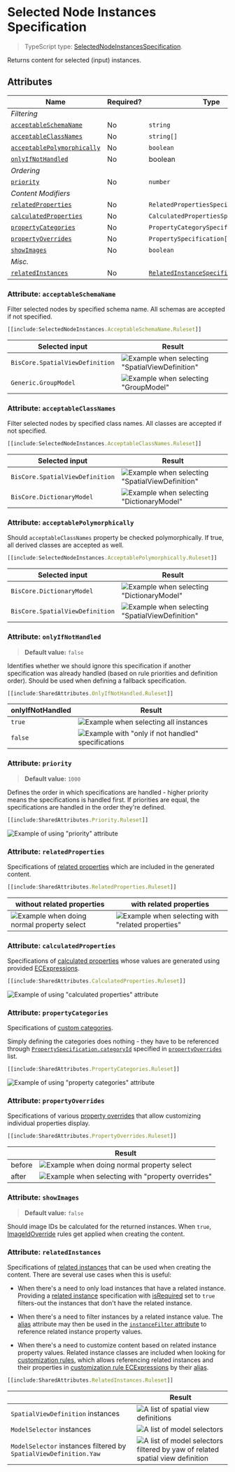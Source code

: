# Selected Node Instances Specification

> TypeScript type: [SelectedNodeInstancesSpecification]($presentation-common).

Returns content for selected (input) instances.

## Attributes

| Name                                                                | Required? | Type                                                                                | Default |
| ------------------------------------------------------------------- | --------- | ----------------------------------------------------------------------------------- | ------- |
| *Filtering*                                                         |
| [`acceptableSchemaName`](#attribute-acceptableschemaname)           | No        | `string`                                                                            | `""`    |
| [`acceptableClassNames`](#attribute-acceptableclassnames)           | No        | `string[]`                                                                          | `[]`    |
| [`acceptablePolymorphically`](#attribute-acceptablepolymorphically) | No        | `boolean`                                                                           | `false` |
| [`onlyIfNotHandled`](#attribute-onlyifnothandled)                   | No        | boolean                                                                             | `false` |
| *Ordering*                                                          |
| [`priority`](#attribute-priority)                                   | No        | `number`                                                                            | `1000`  |
| *Content Modifiers*                                                 |
| [`relatedProperties`](#attribute-relatedproperties)                 | No        | `RelatedPropertiesSpecification[]`                                                  | `[]`    |
| [`calculatedProperties`](#attribute-calculatedproperties)           | No        | `CalculatedPropertiesSpecification[]`                                               | `[]`    |
| [`propertyCategories`](#attribute-propertycategories)               | No        | `PropertyCategorySpecification[]`                                                   | `[]`    |
| [`propertyOverrides`](#attribute-propertyoverrides)                 | No        | `PropertySpecification[]`                                                           | `[]`    |
| [`showImages`](#attribute-showimages)                               | No        | `boolean`                                                                           | `false` |
| *Misc.*                                                             |
| [`relatedInstances`](#attribute-relatedinstances)                   | No        | [`RelatedInstanceSpecification[]`](../Common-Rules/RelatedInstanceSpecification.md) | `[]`    |

### Attribute: `acceptableSchemaName`

Filter selected nodes by specified schema name. All schemas are accepted if not specified.

```ts
[[include:SelectedNodeInstances.AcceptableSchemaName.Ruleset]]
```

  | Selected input                  | Result                                                                                                          |
  | ------------------------------- | --------------------------------------------------------------------------------------------------------------- |
  | `BisCore.SpatialViewDefinition` | ![Example when selecting "SpatialViewDefinition"](./media/selectednodeinstances-with-spatialviewdefinition.png) |
  | `Generic.GroupModel`            | ![Example when selecting "GroupModel"](./media/content-empty-table.png)                                         |


### Attribute: `acceptableClassNames`

Filter selected nodes by specified class names. All classes are accepted if not specified.

```ts
[[include:SelectedNodeInstances.AcceptableClassNames.Ruleset]]
```

  | Selected input                  | Result                                                                                                          |
  | ------------------------------- | --------------------------------------------------------------------------------------------------------------- |
  | `BisCore.SpatialViewDefinition` | ![Example when selecting "SpatialViewDefinition"](./media/selectednodeinstances-with-spatialviewdefinition.png) |
  | `BisCore.DictionaryModel`       | ![Example when selecting "DictionaryModel"](./media/content-empty-table.png)                                    |

### Attribute: `acceptablePolymorphically`

Should `acceptableClassNames` property be checked polymorphically. If true, all derived classes are accepted as well.

```ts
[[include:SelectedNodeInstances.AcceptablePolymorphically.Ruleset]]
```

  | Selected input                  | Result                                                                                                        |
  | ------------------------------- | ------------------------------------------------------------------------------------------------------------- |
  | `BisCore.DictionaryModel`       | ![Example when selecting "DictionaryModel"](./media/selectednodeinstances-with-acceptablepolymorphically.png) |
  | `BisCore.SpatialViewDefinition` | ![Example when selecting "SpatialViewDefinition"](./media/content-empty-table.png)                            |

### Attribute: `onlyIfNotHandled`

> **Default value:** `false`

Identifies whether we should ignore this specification if another specification was already handled (based on rule priorities and definition order). Should be used when defining a fallback specification.

```ts
[[include:SharedAttributes.OnlyIfNotHandled.Ruleset]]
```

  | onlyIfNotHandled | Result                                                                                                                      |
  | ---------------- | --------------------------------------------------------------------------------------------------------------------------- |
  | `true`           | ![Example when selecting all instances](./media/contentinstancesofspecificclasses-with-onlyifnothandled-1.png)              |
  | `false`          | ![Example with "only if not handled" specifications](./media/contentinstancesofspecificclasses-with-onlyifnothandled-2.png) |

### Attribute: `priority`

> **Default value:** `1000`

Defines the order in which specifications are handled - higher priority means the specifications is handled first. If priorities are equal, the specifications are handled in the order they're defined.

```ts
[[include:SharedAttributes.Priority.Ruleset]]
```

![Example of using "priority" attribute](./media/contentinstancesofspecificclasses-with-priority.png)

### Attribute: `relatedProperties`

Specifications of [related properties](./RelatedPropertiesSpecification.md) which are included in the generated content.

```ts
[[include:SharedAttributes.RelatedProperties.Ruleset]]
```

  | without related properties                                                                                           | with related properties                                                                                                     |
  | -------------------------------------------------------------------------------------------------------------------- | --------------------------------------------------------------------------------------------------------------------------- |
  | ![Example when doing normal property select](./media/contentinstancesofspecificclasses-with-relatedproperties-1.png) | ![Example when selecting with "related properties"](./media/contentinstancesofspecificclasses-with-relatedproperties-2.png) |

### Attribute: `calculatedProperties`

Specifications of [calculated properties](./CalculatedPropertiesSpecification.md) whose values are generated using provided [ECExpressions](../Advanced/ECExpressions.md#ecinstance).

```ts
[[include:SharedAttributes.CalculatedProperties.Ruleset]]
```

![Example of using "calculated properties" attribute](./media/contentinstancesofspecificclasses-with-calculatedproperties.png)

### Attribute: `propertyCategories`

Specifications of [custom categories](PropertyCategorySpecification.md).

Simply defining the categories does nothing - they have to be referenced through [`PropertySpecification.categoryId`](./PropertySpecification.md) specified in [`propertyOverrides`](#attribute-propertyoverrides) list.

```ts
[[include:SharedAttributes.PropertyCategories.Ruleset]]
```

![Example of using "property categories" attribute](./media/contentinstancesofspecificclasses-with-propertycategories.png)

### Attribute: `propertyOverrides`

Specifications of various [property overrides](./PropertySpecification.md) that allow customizing individual properties display.

```ts
[[include:SharedAttributes.PropertyOverrides.Ruleset]]
```

  |        | Result                                                                                                                      |
  | ------ | --------------------------------------------------------------------------------------------------------------------------- |
  | before | ![Example when doing normal property select](./media/contentinstancesofspecificclasses-with-propertyoverrides-1.png)        |
  | after  | ![Example when selecting with "property overrides"](./media/contentinstancesofspecificclasses-with-propertyoverrides-2.png) |

### Attribute: `showImages`

> **Default value:** `false`

Should image IDs be calculated for the returned instances. When `true`, [ImageIdOverride](../customization/ImageIdOverride.md) rules get applied when creating the content.

### Attribute: `relatedInstances`

Specifications of [related instances](../Common-Rules/RelatedInstanceSpecification.md) that can be used when creating the content. There are several use cases when this is useful:

- When there's a need to only load instances that have a related instance. Providing a [related instance](../Common-Rules/RelatedInstanceSpecification.md)
  specification with [isRequired](../Common-Rules/RelatedInstanceSpecification.md) set to `true` filters-out the instances that don't have the related instance.

- When there's a need to filter instances by a related instance value. The [alias](../Common-Rules/RelatedInstanceSpecification.md) attribute may then be used
  in the [`instanceFilter` attribute](#attribute-instancefilter) to reference related instance property values.

- When there's a need to customize content based on related instance property values. Related instance classes are included when looking for [customization rules](../Customization/index.md),
  which allows referencing related instances and their properties in [customization rule ECExpressions](../Customization/ECExpressions.md#override-value) by their
  [alias](../Common-Rules/RelatedInstanceSpecification.md).

```ts
[[include:SharedAttributes.RelatedInstances.Ruleset]]
```

  |                                                                   | Result                                                                                                                                                 |
  | ----------------------------------------------------------------- | ------------------------------------------------------------------------------------------------------------------------------------------------------ |
  | `SpatialViewDefinition` instances                                 | ![A list of spatial view definitions](./media/contentinstancesofspecificclasses-with-relatedinstances-3.png)                                           |
  | `ModelSelector` instances                                         | ![A list of model selectors](./media/contentinstancesofspecificclasses-with-relatedinstances-2.png)                                                    |
  | `ModelSelector` instances filtered by `SpatialViewDefinition.Yaw` | ![A list of model selectors filtered by yaw of related spatial view definition](./media/contentinstancesofspecificclasses-with-relatedinstances-1.png) |